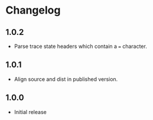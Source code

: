# Changelog

## 1.0.2
 - Parse trace state headers which contain a `=` character.

## 1.0.1
 - Align source and dist in published version.

## 1.0.0

 - Initial release
